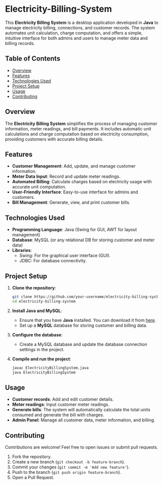 # Electricity-Billing-System

This **Electricity Billing System** is a desktop application developed in **Java** to manage electricity billing, connections, and customer records. The system automates unit calculation, charge computation, and offers a simple, intuitive interface for both admins and users to manage meter data and billing records.

## Table of Contents
- [Overview](#overview)
- [Features](#features)
- [Technologies Used](#technologies-used)
- [Project Setup](#project-setup)
- [Usage](#usage)
- [Contributing](#contributing)

## Overview
The **Electricity Billing System** simplifies the process of managing customer information, meter readings, and bill payments. It includes automatic unit calculations and charge computation based on electricity consumption, providing customers with accurate billing details.

## Features
- **Customer Management**: Add, update, and manage customer information.
- **Meter Data Input**: Record and update meter readings.
- **Automated Billing**: Calculate charges based on electricity usage with accurate unit computation.
- **User-Friendly Interface**: Easy-to-use interface for admins and customers.
- **Bill Management**: Generate, view, and print customer bills.

## Technologies Used
- **Programming Language**: Java (Swing for GUI, AWT for layout management)
- **Database**: MySQL (or any relational DB for storing customer and meter data)
- **Libraries**:
  - Swing: For the graphical user interface (GUI).
  - JDBC: For database connectivity.

## Project Setup

1. **Clone the repository**:
   ```bash
   git clone https://github.com/your-username/electricity-billing-system.git
   cd electricity-billing-system
   ```

2. **Install Java and MySQL**:
   - Ensure that you have **Java** installed. You can download it from [here](https://www.oracle.com/java/technologies/javase-downloads.html).
   - Set up a **MySQL** database for storing customer and billing data.

3. **Configure the database**:
   - Create a MySQL database and update the database connection settings in the project.

4. **Compile and run the project**:
   ```bash
   javac ElectricityBillingSystem.java
   java ElectricityBillingSystem
   ```

## Usage
- **Customer records**: Add and edit customer details.
- **Meter readings**: Input customer meter readings.
- **Generate bills**: The system will automatically calculate the total units consumed and generate the bill with charges.
- **Admin Panel**: Manage all customer data, meter information, and billing.

## Contributing
Contributions are welcome! Feel free to open issues or submit pull requests.

1. Fork the repository.
2. Create a new branch (`git checkout -b feature-branch`).
3. Commit your changes (`git commit -m 'Add new feature'`).
4. Push to the branch (`git push origin feature-branch`).
5. Open a Pull Request.
